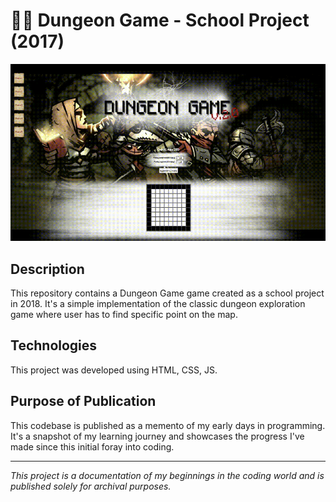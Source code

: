 # 👶🏽 Dungeon Game - School Project (2017)
![Showcase](./assets/video.gif)

## Description
This repository contains a Dungeon Game game created as a school project in 2018. It's a simple implementation of the classic dungeon exploration game where user has to find specific point on the map.

## Technologies
This project was developed using HTML, CSS, JS.

## Purpose of Publication
This codebase is published as a memento of my early days in programming. It's a snapshot of my learning journey and showcases the progress I've made since this initial foray into coding.

---

*This project is a documentation of my beginnings in the coding world and is published solely for archival purposes.*
